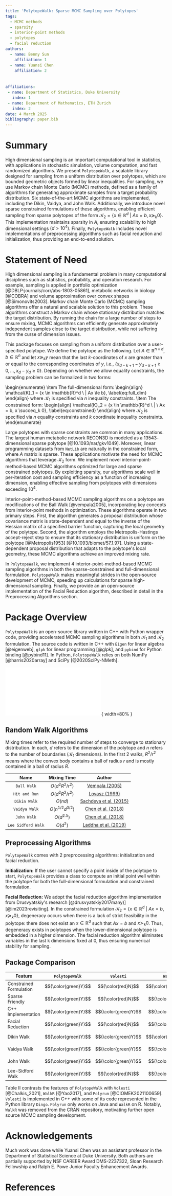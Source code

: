 ```yaml
---
title: 'PolytopeWalk: Sparse MCMC Sampling over Polytopes'
tags:
  - MCMC methods
  - sparsity
  - interior-point methods
  - polytopes
  - facial reduction
authors:
  - name: Benny Sun
    affiliation: 1
  - name: Yuansi Chen
    affiliation: 2


affiliations:
 - name: Department of Statistics, Duke University
   index: 1
 - name: Department of Mathematics, ETH Zurich
   index: 2
date: 4 March 2025
bibliography: paper.bib
---
```


# Summary

High dimensional sampling is an important computational tool in statistics, with applications in stochastic simulation, volume computation, and fast randomized algorithms. We present ``PolytopeWalk``, a scalable library designed for sampling from a uniform distribution over polytopes, which are bounded geometric objects formed by linear inequalities. For sampling, we use Markov chain Monte Carlo (MCMC) methods, defined as a family of algorithms for generating approximate samples from a target probability distribution. Six state-of-the-art MCMC algorithms are implemented, including the Dikin, Vaidya, and John Walk. Additionally, we introduce novel sparse constrained formulations of these algorithms, enabling efficient sampling from sparse polytopes of the form $\mathcal{K}_2 = \{x \in \mathbb{R}^d \ | \ Ax = b, x \succeq_k 0\}$. This implementation maintains sparsity in $A$, ensuring scalability to high dimensional settings $(d > 10^4)$. Finally, ``PolytopeWalk`` includes novel implementations of preprocessing algorithms such as facial reduction and initialization, thus providing an end-to-end solution.

# Statement of Need

High dimensional sampling is a fundamental problem in many computational disciplines such as statistics, probability, and operation research. For example, sampling is applied in portfolio optimization [@DBLP:journals/corr/abs-1803-05861], metabolic networks in biology [@COBRA] and volume approximation over convex shapes [@Simonovits2003]. Markov chain Monte Carlo (MCMC) sampling algorithms offer a natural and scalable solution to this problem. These algorithms construct a Markov chain whose stationary distribution matches the target distribution. By running the chain for a large number of steps to ensure mixing, MCMC algorithms can efficiently generate approximately independent samples close to the target distribution, while not suffering from the curse of dimension issues.

This package focuses on sampling from a uniform distribution over a user-specified polytope. We define the polytope as the following. Let $A \in \mathbb{R}^{n \times d}$, $b \in \mathbb{R}^n$ and let $x \succeq_k y$ mean that the last $k$-coordinates of $x$ are greater than or equal to the corresponding coordinates of $y$, i.e., $\{x_{d-k+1} - y_{d-k+1} \ge 0, ... , x_{d} - y_{d} \ge 0\}$. Depending on whether we allow equality constraints, the sampling problem can be formalized in two forms:

\begin{enumerate}
    \item The full-dimensional form:
    \begin{align}
        \mathcal{K}_1 = \{x \in \mathbb{R}^d \ | Ax \le b\},
        \label{eq:full_dim}
    \end{align}
    where $\mathcal{K}_1$ is specified via $n$ inequality constraints. 
    \item The constrained form:
    \begin{align}
        \mathcal{K}_2 = \{x \in \mathbb{R}^d \ | \ Ax = b, x \succeq_k 0\},
        \label{eq:constrained}
    \end{align}
    where $\mathcal{K}_2$ is specified via $n$ equality constraints and $k$ coordinate inequality constraints. 
\end{enumerate}

Large polytopes with sparse constraints are common in many applications. The largest human metabolic network RECON3D is modeled as a $13543$-dimensional sparse polytope [@10.1093/nar/gkv1049]. Moreover, linear programming datasets from `NetLib` are naturally in the constrained form, where $A$ matrix is sparse. These applications motivate the need for MCMC algorithms that leverage $\mathcal{K}_2$ form. We implement novel interior-point-method-based MCMC algorithms optimized for large and sparse constrained polytopes. By exploiting sparsity, our algorithms scale well in per-iteration cost and sampling efficiency as a function of increasing dimension, enabling effective sampling from polytopes with dimensions exceeding $10^4$.

Interior-point-method-based MCMC sampling algorithms on a polytope are modifications of the Ball Walk [@vempala2005], incorporating key concepts from interior-point methods in optimization. These algorithms operate in two primary steps. First, the algorithm generates a proposal distribution whose covariance matrix is state-dependent and equal to the inverse of the Hessian matrix of a specified barrier function, capturing the local geometry of the polytope. Second, the algorithm employs the Metropolis-Hastings accept-reject step to ensure that its stationary distribution is uniform on the polytope [@Metropolis1953] [@10.1093/biomet/57.1.97]. Using a state-dependent proposal distribution that adapts to the polytope's local geometry, these MCMC algorithms achieve an improved mixing rate.

In ``PolytopeWalk``, we implement 4 interior-point-method-based MCMC sampling algorithms in both the sparse-constrained and full-dimensional formulation. ``PolytopeWalk`` makes meaningful strides in the open-source development of MCMC, speeding up calculations for sparse high-dimensional sampling. Finally, we provide an an open-source implementation of the Facial Reduction algorithm, described in detail in the Preprocessing Algorithms section. 

# Package Overview

``PolytopeWalk`` is an open-source library written in C++ with Python wrapper code, providing accelerated MCMC sampling algorithms in both $\mathcal{K}_1$ and $\mathcal{K}_2$ formulation. The source code is written in C++ with `Eigen` for linear algebra [@eigenweb], `glpk` for linear programming [@glpk], and `pybind` for Python binding [@pybind11]. In Python, ``PolytopeWalk`` relies on both NumPy [@harris2020array] and SciPy [@2020SciPy-NMeth].

![Code Structure of Package](images/Code_Design.pdf){ width=80% }

## Random Walk Algorithms

Mixing times refer to the required number of steps to converge to stationary distribution. In each, $d$ refers to the dimension of the polytope and $n$ refers to the number of boundaries ($\mathcal{K}_1$ dimensions). In the first 2 walks, $R^2/r^2$ means where the convex body contains a ball of radius $r$ and is mostly contained in a ball of radius $R$.

| Name              | Mixing Time             | Author              |
|:----------------:|:---------------------:|:-------------------:|
| `Ball Walk`       | $O(d^2R^2/r^2)$     | [Vempala (2005)](https://faculty.cc.gatech.edu/~vempala/papers/survey.pdf) |
| `Hit and Run`     | $O(d^2R^2/r^2)$     | [Lovasz (1999)](https://link.springer.com/content/pdf/10.1007/s101070050099.pdf) |
| `Dikin Walk`      | $O(nd)$             | [Sachdeva et al. (2015)](https://arxiv.org/pdf/1508.01977) |
| `Vaidya Walk`     | $O(n^{1/2}d^{3/2})$ | [Chen et al. (2018)](https://jmlr.org/papers/v19/18-158.html) |
| `John Walk`       | $O(d^{2.5})$        | [Chen et al. (2018)](https://jmlr.org/papers/v19/18-158.html) |
| `Lee Sidford Walk`| $O(d^{2})$         | [Laddha et al. (2019)](https://arxiv.org/abs/1911.05656) |

## Preprocessing Algorithms

``PolytopeWalk`` comes with 2 preprocessing algorithms: initialization and facial reduction.

**Initialization:** If the user cannot specify a point inside of the polytope to start, ``PolytopeWalk`` provides a class to compute an initial point well within the polytope for both the full-dimensional formulation and constrained formulation.

**Facial Reduction:** We adopt the facial reduction algorithm implementation from Drusvyatskiy's research [@drusvyatskiy2017many)][@im2023revisiting]. In the constrained formulation $\mathcal{K}_2 = \{x \in \mathbb{R}^d \ | \ Ax = b, x \succeq_k 0\}$, degeneracy occurs when there is a lack of strict feasibility in the polytope: there does not exist an $x \in \mathbb{R}^d$ such that $Ax = b$ and $x \succ_k 0$. Thus, degeneracy exists in polytopes when the lower-dimensional polytope is embedded in a higher dimension. The facial reduction algorithm eliminates variables in the last k dimensions fixed at $0$, thus ensuring numerical stability for sampling. 

## Package Comparison

| Feature                  | ``PolytopeWalk`` | `Volesti` | `WalkR` | `Polyrun` |
|--------------------------|:-------------:|:--------:|:------:|:--------:|
| Constrained Formulation  | $${\color{green}Y}$$ | $${\color{red}N}$$ | $${\color{green}Y}$$ | $${\color{green}Y}$$ |
| Sparse Friendly          | $${\color{green}Y}$$ | $${\color{red}N}$$ | $${\color{red}N}$$ | $${\color{red}N}$$ |
| C++ Implementation       | $${\color{green}Y}$$ | $${\color{green}Y}$$ | $${\color{red}N}$$ | $${\color{red}N}$$ |
| Facial Reduction         | $${\color{green}Y}$$ | $${\color{red}N}$$ | $${\color{red}N}$$ | $${\color{red}N}$$ |
| Dikin Walk               | $${\color{green}Y}$$ | $${\color{green}Y}$$ | $${\color{green}Y}$$ | $${\color{red}N}$$ |
| Vaidya Walk              | $${\color{green}Y}$$ | $${\color{green}Y}$$ | $${\color{red}N}$$ | $${\color{red}N}$$ |
| John Walk                | $${\color{green}Y}$$ | $${\color{green}Y}$$ | $${\color{red}N}$$ | $${\color{red}N}$$ |
| Lee-Sidford Walk         | $${\color{green}Y}$$ | $${\color{red}N}$$ | $${\color{red}N}$$ | $${\color{red}N}$$ |


Table II contrasts the features of ``PolytopeWalk`` with `Volesti` [@Chalkis_2021], `WalkR` [@Yao2017], and `Polyrun` [@CIOMEK2021100659]. `Volesti` is implemented in C++ with some of its code represented in the Python library `Dingo`. `Polyrun` only works on Java and `WalkR` on R. Notably, `WalkR` was removed from the CRAN repository, motivating further open source MCMC sampling development. 

# Acknowledgements

Much work was done while Yuansi Chen was an assistant professor in the Department of Statistical Science at Duke University. Both authors are partially supported by NSF CAREER Award DMS-2237322, Sloan Research Fellowship and Ralph E. Powe Junior Faculty Enhancement Awards. 

# References